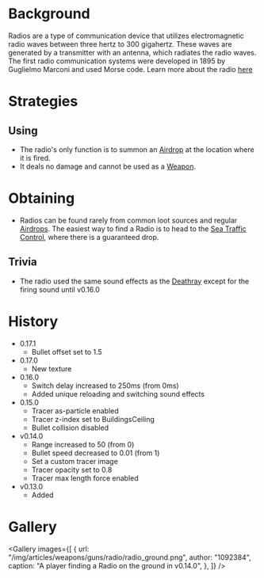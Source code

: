 <Stub />

# Background

Radios are a type of communication device that utilizes electromagnetic radio waves between three hertz to 300 gigahertz. These waves are generated by a transmitter with an antenna, which radiates the radio waves. The first radio communication systems were developed in 1895 by Guglielmo Marconi and used Morse code. Learn more about the radio [here](https://en.wikipedia.org/wiki/Radio)

# Strategies

## Using

- The radio's only function is to summon an [Airdrop](/obstacles/airdrop_crate) at the location where it is fired.
- It deals no damage and cannot be used as a [Weapon](/weapons).

# Obtaining
- Radios can be found rarely from common loot sources and regular [Airdrops](/obstacles/airdrop_crate). The easiest way to find a Radio is to head to the [Sea Traffic Control](/buildings/sea_traffic_control), where there is a guaranteed drop.

## Trivia

- The radio used the same sound effects as the [Deathray](/weapons/guns/deathray) except for the firing sound until v0.16.0

# History

- 0.17.1
  - Bullet offset set to 1.5
- 0.17.0
  - New texture
- 0.16.0
  - Switch delay increased to 250ms (from 0ms)
  - Added unique reloading and switching sound effects
- 0.15.0
  - Tracer as-particle enabled
  - Tracer z-index set to BuildingsCeiling
  - Bullet collision disabled
- v0.14.0
  - Range increased to 50 (from 0)
  - Bullet speed decreased to 0.01 (from 1)
  - Set a custom tracer image
  - Tracer opacity set to 0.8
  - Tracer max length force enabled
- v0.13.0
  - Added

# Gallery

<Gallery
  images={[
    {
      url: "/img/articles/weapons/guns/radio/radio_ground.png",
      author: "1092384",
      caption: "A player finding a Radio on the ground in v0.14.0",
    },
  ]}
/>
